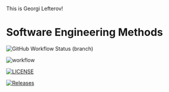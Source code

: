 This is Georgi Lefterov!


# Software Engineering Methods
![GitHub Workflow Status (branch)](https://img.shields.io/github/workflow/status/GLefterov/sem/workflowsem/develop?style=flat-square)

![workflow](https://github.com/GLefterov/sem/actions/workflows/main.yml/badge.svg)

[![LICENSE](https://img.shields.io/github/license/GLefterov/sem.svg?style=flat-square)](https://github.com/GLefterov/sem/blob/master/LICENSE)

[![Releases](https://img.shields.io/github/release/GLefterov/sem/all.svg?style=flat-square)](https://github.com/GLefterov/sem/releases)